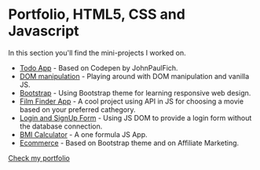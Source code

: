# Portfolio, HTML5, CSS and Javascript 

In this section you'll find the mini-projects I worked on.

*  [Todo App](https://iamcalinprojects.github.io/portfolio/) - Based on Codepen by JohnPaulFich.
*  [DOM manipulation](https://iamcalinprojects.github.io/portfolio/) - Playing around with DOM manipulation and vanilla JS.
*  [Bootstrap](https://iamcalinprojects.github.io/portfolio/) - Using Bootstrap theme for learning responsive web design.
*  [Film Finder App](https://iamcalinprojects.github.io/portfolio/) - A cool project using API in JS for choosing a movie based on your preferred cathegory. 
*  [Login and SignUp Form](https://iamcalinprojects.github.io/portfolio/) - Using JS DOM to provide a login form without the database connection. 
*  [BMI Calculator](https://iamcalinprojects.github.io/portfolio/) - A one formula JS App.
*  [Ecommerce](https://www.cosaregali.com/) - Based on Bootstrap theme and on Affiliate Marketing. 
 
[Check my portfolio](https://iamcalinprojects.github.io/portfolio/)
